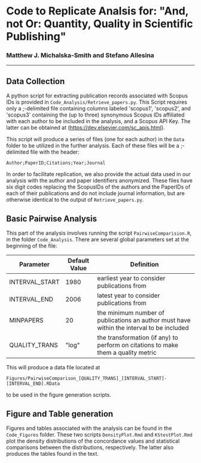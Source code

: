 # Code to Replicate Analsis for: "And, not Or: Quantity, Quality in Scientific Publishing"
### Matthew J. Michalska-Smith and Stefano Allesina

---------------------------------------------------

## Data Collection

A python script for extracting publication records associated with Scopus IDs is
provided in `Code_Analysis/Retrieve_papers.py`. This Script requires only a
;-delimited file containing columns labeled 'scopus1', 'scopus2', and 'scopus3'
containing the (up to three) synonymous Scopus IDs affiliated with each author
to be included in the analysis, and a Scopus API Key. The latter can be obtained
at (https://dev.elsevier.com/sc_apis.html).

This script will produce a series of files (one for each author) in the `Data`
folder to be utilized in the further analysis. Each of these files will be a
;-delimited file with the header:

`Author;PaperID;Citations;Year;Journal`

In order to facilitate replication, we also provide the actual data used in our
analysis with the author and paper identifiers anonymized. These files have six
digit codes replacing the ScopusIDs of the authors and the PaperIDs of each of
their publications and do not include journal information, but are otherwise
identical to the output of `Retrieve_papers.py`.

## Basic Pairwise Analysis

This part of the analysis involves running the script `PairwiseComparision.R`,
in the folder `Code_Analysis`. There are several global parameters set at the
beginning of the file:

| Parameter    | Default Value | Definition                                        |
|--------------|---------------|---------------------------------------------------|
INTERVAL_START | 1980          | earliest year to consider publications from       |
INTERVAL_END   | 2006          | latest year to consider publications from         |
MINPAPERS      | 20            | the minimum number of publications an author must have within the interval to be included |
QUALITY_TRANS  | "log"         | the transformation (if any) to perform on citations to make them a quality metric |

This will produce a data file located at

`Figures/PairwiseComparison_[QUALITY_TRANS]_[INTERVAL_START]-[INTERVAL_END].RData`

to be used in the figure generation scripts.

## Figure and Table generation

Figures and tables associated with the analysis can be found in the `Code_Figures`
folder. These two scripts `DensityPlot.Rmd` and `KStestPlot.Rmd` plot the density
distributions of the concordance values and statistical comparisons between the
distributions, respectively. The latter also produces the tables found in the text.
